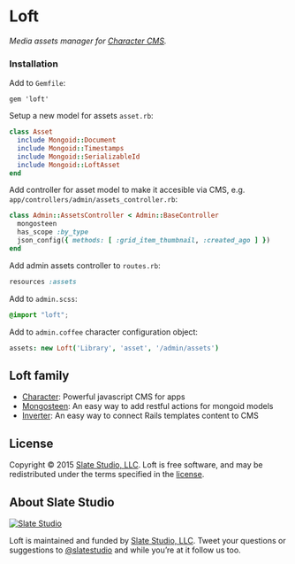 # Loft

*Media assets manager for [Character CMS](https://github.com/slate-studio/chr).*

### Installation

Add to ```Gemfile```:

    gem 'loft'

Setup a new model for assets ```asset.rb```:

```ruby
class Asset
  include Mongoid::Document
  include Mongoid::Timestamps
  include Mongoid::SerializableId
  include Mongoid::LoftAsset
end
```

Add controller for asset model to make it accesible via CMS, e.g. ```app/controllers/admin/assets_controller.rb```:

```ruby
class Admin::AssetsController < Admin::BaseController
  mongosteen
  has_scope :by_type
  json_config({ methods: [ :grid_item_thumbnail, :created_ago ] })
end
```

Add admin assets controller to ```routes.rb```:

```ruby
resources :assets
```

Add to ```admin.scss```:

```scss
@import "loft";
```

Add to ```admin.coffee``` character configuration object:

```coffee
assets: new Loft('Library', 'asset', '/admin/assets')
```


## Loft family

- [Character](https://github.com/slate-studio/chr): Powerful javascript CMS for apps
- [Mongosteen](https://github.com/slate-studio/mongosteen): An easy way to add restful actions for mongoid models
- [Inverter](https://github.com/slate-studio/inverter): An easy way to connect Rails templates content to CMS

## License

Copyright © 2015 [Slate Studio, LLC](http://slatestudio.com). Loft is free software, and may be redistributed under the terms specified in the [license](LICENSE.md).

## About Slate Studio

[![Slate Studio](https://slate-git-images.s3-us-west-1.amazonaws.com/slate.png)](http://slatestudio.com)

Loft is maintained and funded by [Slate Studio, LLC](http://slatestudio.com). Tweet your questions or suggestions to [@slatestudio](https://twitter.com/slatestudio) and while you’re at it follow us too.